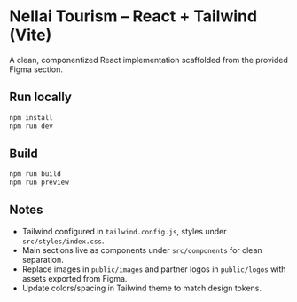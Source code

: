 # Nellai Tourism – React + Tailwind (Vite)

A clean, componentized React implementation scaffolded from the provided Figma section.

## Run locally

```bash
npm install
npm run dev
```

## Build

```bash
npm run build
npm run preview
```

## Notes
- Tailwind configured in `tailwind.config.js`, styles under `src/styles/index.css`.
- Main sections live as components under `src/components` for clean separation.
- Replace images in `public/images` and partner logos in `public/logos` with assets exported from Figma.
- Update colors/spacing in Tailwind theme to match design tokens.
